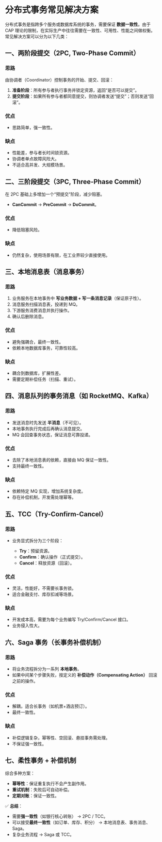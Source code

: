 # 分布式事务常见解决方案

分布式事务是指跨多个服务或数据库系统的事务，需要保证 **数据一致性**。由于 CAP 理论的限制，在实际生产中往往需要在一致性、可用性、性能之间做权衡。常见解决方案可以分为以下几类：

## 一、两阶段提交（2PC, Two-Phase Commit）

### 思路

由协调者（Coordinator）控制事务的开始、提交、回滚：

1. **准备阶段**：所有参与者执行事务并锁定资源，返回“是否可以提交”。
2. **提交阶段**：如果所有参与者都同意提交，则协调者发送“提交”；否则发送“回滚”。

### 优点

- 思路简单，强一致性。

### 缺点

- 性能差，参与者长时间锁资源。
- 协调者单点故障风险大。
- 不适合高并发、大规模场景。

## 二、三阶段提交（3PC, Three-Phase Commit）

在 2PC 基础上多增加一个“预提交”阶段，减少阻塞。

- **CanCommit** → **PreCommit** → **DoCommit**。

### 优点

- 降低阻塞风险。

### 缺点

- 仍然复杂，使用场景有限，在工业界较少直接使用。

## 三、本地消息表（消息事务）

### 思路

1. 业务服务在本地事务中 **写业务数据 + 写一条消息记录**（保证原子性）。
2. 消息服务扫描消息表，投递到 MQ。
3. 下游服务消费消息并执行操作。
4. 确认后删除消息。

### 优点

- 避免强耦合，最终一致性。
- 依赖本地数据库事务，可靠性较高。

### 缺点

- 耦合到数据库，扩展性差。
- 需要定期补偿任务（扫描、重试）。

## 四、消息队列的事务消息（如 RocketMQ、Kafka）

### 思路

- 发送消息时先发送 **半消息**（不可见）。
- 本地事务执行完成后再确认消息提交。
- MQ 会回查事务状态，保证消息可靠投递。

### 优点

- 去除了本地消息表的依赖，直接由 MQ 保证一致性。
- 支持最终一致性。

### 缺点

- 依赖特定 MQ 实现，增加系统复杂度。
- 存在补偿机制，开发需处理幂等。

## 五、TCC（Try-Confirm-Cancel）

### 思路

- 业务显式拆分为三个阶段：

  - **Try**：预留资源。
  - **Confirm**：确认操作（正式提交）。
  - **Cancel**：释放资源（回滚）。

### 优点

- 灵活，性能好，不需要长事务锁。
- 适合金融支付、库存扣减等场景。

### 缺点

- 开发成本高，需要为每个业务编写 Try/Confirm/Cancel 接口。
- 业务侵入性大。

## 六、Saga 事务（长事务补偿机制）

### 思路

- 将业务流程拆分为一系列 **本地事务**。
- 如果中间某个步骤失败，按定义的 **补偿动作（Compensating Action）** 回滚之前的操作。

### 优点

- 解耦，适合长事务（如机票+酒店预订）。
- 最终一致性。

### 缺点

- 补偿逻辑复杂，幂等性、空回滚、悬挂事务需处理。
- 不保证强一致性。

## 七、柔性事务 + 补偿机制

综合多种方案：

- **幂等性**：保证重复执行不会产生副作用。
- **重试机制**：失败后可自动补偿。
- **定期对账**：保证一致性。

✅ **总结**：

- 需要**强一致性**（如银行核心转账） → 2PC / TCC。
- 可以接受**最终一致性**（如订单、库存、积分） → 本地消息表、事务消息、Saga。
- 复杂业务流程 → Saga 或 TCC。
